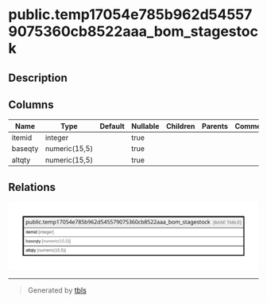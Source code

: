# public.temp17054e785b962d545579075360cb8522aaa_bom_stagestock

## Description

## Columns

| Name | Type | Default | Nullable | Children | Parents | Comment |
| ---- | ---- | ------- | -------- | -------- | ------- | ------- |
| itemid | integer |  | true |  |  |  |
| baseqty | numeric(15,5) |  | true |  |  |  |
| altqty | numeric(15,5) |  | true |  |  |  |

## Relations

![er](public.temp17054e785b962d545579075360cb8522aaa_bom_stagestock.svg)

---

> Generated by [tbls](https://github.com/k1LoW/tbls)
